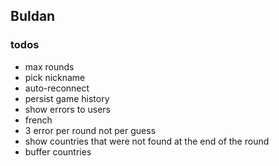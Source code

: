 ## Buldan


### todos

- max rounds
- pick nickname
- auto-reconnect
- persist game history
- show errors to users
- french
- 3 error per round not per guess
- show countries that were not found at the end of the round
- buffer countries
